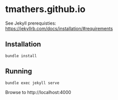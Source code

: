 # tmathers.github.io


See Jekyll prerequisties: https://jekyllrb.com/docs/installation/#requirements

## Installation
`bundle install`

## Running
`bundle exec jekyll serve`

Browse to http://localhost:4000